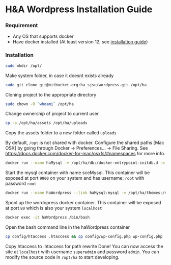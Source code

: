 # H&A Wordpress Installation Guide

### Requirement
  - Any OS that supports docker
  - Have docker installed (At least version 12, see [installation guide](https://docs.docker.com/engine/installation/)) 

### Installation
```sh
sudo mkdir /opt/
```
Make system folder, in case it doesnt exists already

```sh
sudo git clone git@bitbucket.org:ha_sjsu/wordpress.git /opt/ha
```
Cloning project to the appropriate directory

```sh
sudo chown -R `whoami` /opt/ha
```
Change ownership of project to current user

```sh
cp -a /opt/ha/assets /opt/ha/uploads
```
Copy the assets folder to a new folder called ```uploads```

By default, `/opt`  is not shared with docker. Configure the shared paths [Mac OSX] by going through Docker -> Preferences... -> File Sharing. 
See https://docs.docker.com/docker-for-mac/osxfs/#namespaces for more info.

```sh
docker run --name haMysql -v /opt/ha/db:/docker-entrypoint-initdb.d -e MYSQL_ROOT_PASSWORD=root -p 9000:3306 -d mysql:5.5.51 && docker start haMysql	
```
Start the mysql container with name sceMysql. This container will be exposed at port `9000` on your system and has username: `root` with password `root`


```sh
docker run --name haWordpress --link haMysql:mysql -v /opt/ha/themes:/var/www/html/wp-content/themes -v /opt/ha/plugins:/var/www/html/wp-content/plugins -v /opt/ha/uploads:/var/www/html/wp-content/uploads -v /opt/ha/config:/var/www/html/config -v /opt/ha/config/uploads.ini:/usr/local/etc/php/conf.d/uploads.ini -e WORDPRESS_DB_NAME=wordpress -p 80:80 -d wordpress:4.6.1-apache && docker start haWordpress
```
Spool up the wordopress docker container. This container will be exposed at port `80` which is also your system `localhost`

```sh
docker exec -it haWordpress /bin/bash
```
Open the bash command line in the haWordpress container

```sh
cp config/htaccess .htaccess && cp config/wp-config.php wp-config.php
```
Copy htaccess to .htaccess for path rewrite
Done!
You can now access the site at `localhost` with username `superadmin` and password `admin`. You can modify the source code in `/opt/ha` to start developing.